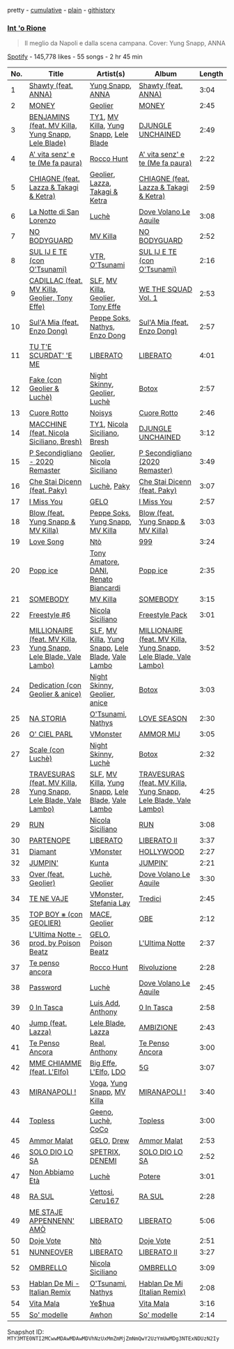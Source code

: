 pretty - [cumulative](/playlists/cumulative/37i9dQZF1DWYrg01Xmlew6.md) - [plain](/playlists/plain/37i9dQZF1DWYrg01Xmlew6) - [githistory](https://github.githistory.xyz/mackorone/spotify-playlist-archive/blob/main/playlists/plain/37i9dQZF1DWYrg01Xmlew6)

### [Int 'o Rione](https://open.spotify.com/playlist/37i9dQZF1DWYrg01Xmlew6)

> Il meglio da Napoli e dalla scena campana\. Cover: Yung Snapp, ANNA

[Spotify](https://open.spotify.com/user/spotify) - 145,778 likes - 55 songs - 2 hr 45 min

| No. | Title | Artist(s) | Album | Length |
|---|---|---|---|---|
| 1 | [Shawty \(feat\. ANNA\)](https://open.spotify.com/track/3VAebI378Ag8dJECkUmT5G) | [Yung Snapp](https://open.spotify.com/artist/4y5lvMadZv6NAv8RgcCRem), [ANNA](https://open.spotify.com/artist/7K80yOTC0Id95gRaOxDG5u) | [Shawty \(feat\. ANNA\)](https://open.spotify.com/album/0wspBxNHGHBkPldJLX0Cjd) | 3:04 |
| 2 | [MONEY](https://open.spotify.com/track/1EOTrGOcrCwTG1nhUnp0dV) | [Geolier](https://open.spotify.com/artist/27LlKWxS3KXW7RRAxN5S8s) | [MONEY](https://open.spotify.com/album/1L3BundfZgLB9db5496I4y) | 2:45 |
| 3 | [BENJAMINS \(feat\. MV Killa, Yung Snapp, Lele Blade\)](https://open.spotify.com/track/5fevLKhPKHtyJOtaL9DF67) | [TY1](https://open.spotify.com/artist/2DWRgncNMnTfwDiKSI0VoP), [MV Killa](https://open.spotify.com/artist/0QqmgpgI0C1DyyDk49vnxY), [Yung Snapp](https://open.spotify.com/artist/4y5lvMadZv6NAv8RgcCRem), [Lele Blade](https://open.spotify.com/artist/3yGA8yyowtKVXgNIXguMfz) | [DJUNGLE UNCHAINED](https://open.spotify.com/album/79Oed24d4hksRxWfyNtZbO) | 2:49 |
| 4 | [A' vita senz' e te \(Me fa paura\)](https://open.spotify.com/track/0aihKoR995mM6IO31vYd3I) | [Rocco Hunt](https://open.spotify.com/artist/0L1f9i3L3fkMNENljDOsjG) | [A' vita senz' e te \(Me fa paura\)](https://open.spotify.com/album/0o862B9nqWJuGpEJwsQIsI) | 2:22 |
| 5 | [CHIAGNE \(feat\. Lazza & Takagi & Ketra\)](https://open.spotify.com/track/36EFgeHW1tOUyMAhZ6cjfD) | [Geolier](https://open.spotify.com/artist/27LlKWxS3KXW7RRAxN5S8s), [Lazza](https://open.spotify.com/artist/0jdNdfi4vAuVi7a6cPDFBM), [Takagi & Ketra](https://open.spotify.com/artist/76UCIJTB0jcJvBaL0CdIqx) | [CHIAGNE \(feat\. Lazza & Takagi & Ketra\)](https://open.spotify.com/album/4sWzb70s3E66veAlTi0hSr) | 2:59 |
| 6 | [La Notte di San Lorenzo](https://open.spotify.com/track/3R3S0yqtESkFwJDpscvKfd) | [Luchè](https://open.spotify.com/artist/3yiEJ9SByXZMXTwaKdVFN4) | [Dove Volano Le Aquile](https://open.spotify.com/album/2fheBMJ0R15riUbISACz2F) | 3:08 |
| 7 | [NO BODYGUARD](https://open.spotify.com/track/6YRgwPft1oLkMnAE42Zsx4) | [MV Killa](https://open.spotify.com/artist/0QqmgpgI0C1DyyDk49vnxY) | [NO BODYGUARD](https://open.spotify.com/album/3tXUkUdnsMkOck4lN5ZX6F) | 2:52 |
| 8 | [SUL IJ E TE \(con O'Tsunami\)](https://open.spotify.com/track/1aICGpPcAWLSD2ids3R3zA) | [VTR](https://open.spotify.com/artist/0FAe1lSd4Zi6wCIHbgGhI1), [O'Tsunami](https://open.spotify.com/artist/2XAfB5zj0qBxMC6Z6hibfm) | [SUL IJ E TE \(con O'Tsunami\)](https://open.spotify.com/album/2LZut9eY8A7xUtI5A0tuvS) | 2:16 |
| 9 | [CADILLAC \(feat\. MV Killa, Geolier, Tony Effe\)](https://open.spotify.com/track/1xp1EsyBT4OAWWd8Gkhl60) | [SLF](https://open.spotify.com/artist/49SLNYRfTi1p9R38NooZKS), [MV Killa](https://open.spotify.com/artist/0QqmgpgI0C1DyyDk49vnxY), [Geolier](https://open.spotify.com/artist/27LlKWxS3KXW7RRAxN5S8s), [Tony Effe](https://open.spotify.com/artist/6CKch2otN4SPznHf9ms5JF) | [WE THE SQUAD Vol\. 1](https://open.spotify.com/album/2QQRt0wNQI4hN0pyFAfqxK) | 2:53 |
| 10 | [Sul'A Mia \(feat\. Enzo Dong\)](https://open.spotify.com/track/0py1kg1y5iSMWFTXPpjZI3) | [Peppe Soks](https://open.spotify.com/artist/2BNVHk103mhpIy5ytlCHTT), [Nathys](https://open.spotify.com/artist/4WEY1EtpUsTc7DkeqABuxf), [Enzo Dong](https://open.spotify.com/artist/7iCdyOeJYk06mKJ6nLrFQ6) | [Sul'A Mia \(feat\. Enzo Dong\)](https://open.spotify.com/album/04Z4Qz5AFiwy0B5li3mmFn) | 2:57 |
| 11 | [TU T'E SCURDAT' 'E ME](https://open.spotify.com/track/1901MP4sFYR617bT4hNcyW) | [LIBERATO](https://open.spotify.com/artist/4X89u81dkCXBSGo8i2DhMW) | [LIBERATO](https://open.spotify.com/album/6nuNEPqjdcumKXE0Nd99Wr) | 4:01 |
| 12 | [Fake \(con Geolier & Luchè\)](https://open.spotify.com/track/0xKBCd6EttVyRv1Sdgo9PX) | [Night Skinny](https://open.spotify.com/artist/2E6AK3UPEGCvjnzuygCh2h), [Geolier](https://open.spotify.com/artist/27LlKWxS3KXW7RRAxN5S8s), [Luchè](https://open.spotify.com/artist/3yiEJ9SByXZMXTwaKdVFN4) | [Botox](https://open.spotify.com/album/1CjtjrWyjx2eT5OejciTVr) | 2:57 |
| 13 | [Cuore Rotto](https://open.spotify.com/track/5qAMsFqClevxs2nuZbReDW) | [Noisys](https://open.spotify.com/artist/6H5GGtS0sPeHTZjS5q70D7) | [Cuore Rotto](https://open.spotify.com/album/5BXkveR4dh0YJpV75rtPNY) | 2:46 |
| 14 | [MACCHINE \(feat\. Nicola Siciliano, Bresh\)](https://open.spotify.com/track/1ibVG0eXe9WlEPPLiwDD2B) | [TY1](https://open.spotify.com/artist/2DWRgncNMnTfwDiKSI0VoP), [Nicola Siciliano](https://open.spotify.com/artist/0q0CTttRdwiuDFmDiN7jAt), [Bresh](https://open.spotify.com/artist/7FeObngbQ0GY3SojNwKdKn) | [DJUNGLE UNCHAINED](https://open.spotify.com/album/79Oed24d4hksRxWfyNtZbO) | 3:12 |
| 15 | [P Secondigliano \- 2020 Remaster](https://open.spotify.com/track/1mnEdOTC5DoUrKjzNrnfCP) | [Geolier](https://open.spotify.com/artist/27LlKWxS3KXW7RRAxN5S8s), [Nicola Siciliano](https://open.spotify.com/artist/0q0CTttRdwiuDFmDiN7jAt) | [P Secondigliano \(2020 Remaster\)](https://open.spotify.com/album/2oaPXxOEcV98TOiHvcKTTq) | 3:49 |
| 16 | [Che Stai Dicenn \(feat\. Paky\)](https://open.spotify.com/track/1gwdAaUlJPkDso1qFgPrdm) | [Luchè](https://open.spotify.com/artist/3yiEJ9SByXZMXTwaKdVFN4), [Paky](https://open.spotify.com/artist/1KQJOTeIMbixtnSWY4sYs2) | [Che Stai Dicenn \(feat\. Paky\)](https://open.spotify.com/album/0cUj7puIeZuZwomUGrJkAY) | 3:07 |
| 17 | [I Miss You](https://open.spotify.com/track/4lgfhjnm922y6kGBAqKhaU) | [GELO](https://open.spotify.com/artist/7s4IAtCfcA31LaTyEHUfjn) | [I Miss You](https://open.spotify.com/album/2jAiCu51wRIF6CcQqgTpkK) | 2:57 |
| 18 | [Blow \(feat\. Yung Snapp & MV Killa\)](https://open.spotify.com/track/5gKTEHncscaUVJOCCuRSed) | [Peppe Soks](https://open.spotify.com/artist/2BNVHk103mhpIy5ytlCHTT), [Yung Snapp](https://open.spotify.com/artist/4y5lvMadZv6NAv8RgcCRem), [MV Killa](https://open.spotify.com/artist/0QqmgpgI0C1DyyDk49vnxY) | [Blow \(feat\. Yung Snapp & MV Killa\)](https://open.spotify.com/album/2IlA92NHGZauM3Q6vkEVXR) | 3:03 |
| 19 | [Love Song](https://open.spotify.com/track/7pVs5d0hPKE2RUruztOEx3) | [Ntò](https://open.spotify.com/artist/6yGn8XOk9ZS6vUFf10sP96) | [999](https://open.spotify.com/album/5VmmhTJMQvJIXdb4pEgynz) | 3:24 |
| 20 | [Popp ice](https://open.spotify.com/track/2S0vyxbeTnlEvCWRsLVfI2) | [Tony Amatore](https://open.spotify.com/artist/0Y0lt6UuYcT4C6uldl4yqm), [DANI](https://open.spotify.com/artist/0AKaGOjJkxnPFYwdK252sp), [Renato Biancardi](https://open.spotify.com/artist/7yZdnHF92fQaJS0a4T9MtF) | [Popp ice](https://open.spotify.com/album/56vxL1JVFKyqGybNEmQgdV) | 2:35 |
| 21 | [SOMEBODY](https://open.spotify.com/track/1z4ijeGJocaJ7Uw0LC8VHw) | [MV Killa](https://open.spotify.com/artist/0QqmgpgI0C1DyyDk49vnxY) | [SOMEBODY](https://open.spotify.com/album/08H4mUl6AWTV51W1bRkPmp) | 3:15 |
| 22 | [Freestyle \#6](https://open.spotify.com/track/3i6eW7nR7Cw9Hiqc1kz4IH) | [Nicola Siciliano](https://open.spotify.com/artist/0q0CTttRdwiuDFmDiN7jAt) | [Freestyle Pack](https://open.spotify.com/album/3TnUcY9yhAJR81udv7RYXS) | 3:01 |
| 23 | [MILLIONAIRE \(feat\. MV Killa, Yung Snapp, Lele Blade, Vale Lambo\)](https://open.spotify.com/track/3EWOOws0Ssrzo3vVFKn5M2) | [SLF](https://open.spotify.com/artist/49SLNYRfTi1p9R38NooZKS), [MV Killa](https://open.spotify.com/artist/0QqmgpgI0C1DyyDk49vnxY), [Yung Snapp](https://open.spotify.com/artist/4y5lvMadZv6NAv8RgcCRem), [Lele Blade](https://open.spotify.com/artist/3yGA8yyowtKVXgNIXguMfz), [Vale Lambo](https://open.spotify.com/artist/26OG4ryQ7oFAbUNAvYCOgn) | [MILLIONAIRE \(feat\. MV Killa, Yung Snapp, Lele Blade, Vale Lambo\)](https://open.spotify.com/album/0AFuYaehOV5NKGPvmxc4t2) | 3:52 |
| 24 | [Dedication \(con Geolier & anice\)](https://open.spotify.com/track/24xrkSLeA7Y6Ypb4ZSXwJ2) | [Night Skinny](https://open.spotify.com/artist/2E6AK3UPEGCvjnzuygCh2h), [Geolier](https://open.spotify.com/artist/27LlKWxS3KXW7RRAxN5S8s), [anice](https://open.spotify.com/artist/0Sf5IqezdIhXjKogXm0Nad) | [Botox](https://open.spotify.com/album/1CjtjrWyjx2eT5OejciTVr) | 3:03 |
| 25 | [NA STORIA](https://open.spotify.com/track/4tMC0vUpZnlYLPPukjy9ud) | [O'Tsunami](https://open.spotify.com/artist/2XAfB5zj0qBxMC6Z6hibfm), [Nathys](https://open.spotify.com/artist/4WEY1EtpUsTc7DkeqABuxf) | [LOVE SEASON](https://open.spotify.com/album/4TAh5dyRd4oTnQDuRzrDPz) | 2:30 |
| 26 | [O' CIEL PARL](https://open.spotify.com/track/7I0YF083HMLrLVhEo3zp8B) | [VMonster](https://open.spotify.com/artist/07c4RH1uGAtmQbhhbprM7a) | [AMMOR MIJ](https://open.spotify.com/album/0QZ00E9iR0fIunn67EqPos) | 3:05 |
| 27 | [Scale \(con Luchè\)](https://open.spotify.com/track/5kaJg74U4GWosPvjOJujXD) | [Night Skinny](https://open.spotify.com/artist/2E6AK3UPEGCvjnzuygCh2h), [Luchè](https://open.spotify.com/artist/3yiEJ9SByXZMXTwaKdVFN4) | [Botox](https://open.spotify.com/album/1CjtjrWyjx2eT5OejciTVr) | 2:32 |
| 28 | [TRAVESURAS \(feat\. MV Killa, Yung Snapp, Lele Blade, Vale Lambo\)](https://open.spotify.com/track/7IrtgihaMKV0DOVcB0TcBG) | [SLF](https://open.spotify.com/artist/49SLNYRfTi1p9R38NooZKS), [MV Killa](https://open.spotify.com/artist/0QqmgpgI0C1DyyDk49vnxY), [Yung Snapp](https://open.spotify.com/artist/4y5lvMadZv6NAv8RgcCRem), [Lele Blade](https://open.spotify.com/artist/3yGA8yyowtKVXgNIXguMfz), [Vale Lambo](https://open.spotify.com/artist/26OG4ryQ7oFAbUNAvYCOgn) | [TRAVESURAS \(feat\. MV Killa, Yung Snapp, Lele Blade, Vale Lambo\)](https://open.spotify.com/album/068WIA490RGoZi1ZObrv9e) | 4:25 |
| 29 | [RUN](https://open.spotify.com/track/4b5wNTRKC0DhtvTFjohhBK) | [Nicola Siciliano](https://open.spotify.com/artist/0q0CTttRdwiuDFmDiN7jAt) | [RUN](https://open.spotify.com/album/6TfVxDaXGqSapRvP7TQETU) | 3:08 |
| 30 | [PARTENOPE](https://open.spotify.com/track/60NC3OqjiISKBYbscb8vW3) | [LIBERATO](https://open.spotify.com/artist/4X89u81dkCXBSGo8i2DhMW) | [LIBERATO II](https://open.spotify.com/album/2C6181H1enBSZDL8kbhUXQ) | 3:37 |
| 31 | [Diamant](https://open.spotify.com/track/2ZXAls3e016vnrv8udcuar) | [VMonster](https://open.spotify.com/artist/07c4RH1uGAtmQbhhbprM7a) | [HOLLYWOOD](https://open.spotify.com/album/32Nb9JBPqfQthAwwBRjizS) | 2:27 |
| 32 | [JUMPIN'](https://open.spotify.com/track/4TWDmtrmkcCMxL4e8CGCoV) | [Kunta](https://open.spotify.com/artist/2yJDUGrAgtX7NyJ1RULAnX) | [JUMPIN'](https://open.spotify.com/album/3yfmPXs58bqVE1dL90uxWe) | 2:21 |
| 33 | [Over \(feat\. Geolier\)](https://open.spotify.com/track/6OeLYmeWpUwT4n4s7cX201) | [Luchè](https://open.spotify.com/artist/3yiEJ9SByXZMXTwaKdVFN4), [Geolier](https://open.spotify.com/artist/27LlKWxS3KXW7RRAxN5S8s) | [Dove Volano Le Aquile](https://open.spotify.com/album/2fheBMJ0R15riUbISACz2F) | 3:30 |
| 34 | [TE NE VAJE](https://open.spotify.com/track/4TVsoRS3ziac6VczSnN8vD) | [VMonster](https://open.spotify.com/artist/07c4RH1uGAtmQbhhbprM7a), [Stefania Lay](https://open.spotify.com/artist/1NNf3Zix93zZ6REk39stcD) | [Tredici](https://open.spotify.com/album/2ZxTZlVQ0eZCeZP6BCTD7O) | 2:45 |
| 35 | [TOP BOY ⨳ \(con GEOLIER\)](https://open.spotify.com/track/6sCcJIxOPP7GIKFGzDnYDu) | [MACE](https://open.spotify.com/artist/7gjqZ8coFZimZDtdk04WP1), [Geolier](https://open.spotify.com/artist/27LlKWxS3KXW7RRAxN5S8s) | [OBE](https://open.spotify.com/album/2oT1W5fYFSfU3fz5Q55HWj) | 2:12 |
| 36 | [L'Ultima Notte \- prod\. by Poison Beatz](https://open.spotify.com/track/1ivHKEnNul3xqXJWbUzZLW) | [GELO](https://open.spotify.com/artist/7s4IAtCfcA31LaTyEHUfjn), [Poison Beatz](https://open.spotify.com/artist/2jnjbAYKylrmBMCFZE0OCK) | [L'Ultima Notte](https://open.spotify.com/album/2wttSCQpsWWeIMpYx7hpis) | 2:37 |
| 37 | [Te penso ancora](https://open.spotify.com/track/3ULxZjqSg06WTPjhurRA1G) | [Rocco Hunt](https://open.spotify.com/artist/0L1f9i3L3fkMNENljDOsjG) | [Rivoluzione](https://open.spotify.com/album/1bFodetEZ0nZP3A7COgZ9x) | 2:28 |
| 38 | [Password](https://open.spotify.com/track/78fu3G69lVmwRdce8RuuYf) | [Luchè](https://open.spotify.com/artist/3yiEJ9SByXZMXTwaKdVFN4) | [Dove Volano Le Aquile](https://open.spotify.com/album/2fheBMJ0R15riUbISACz2F) | 2:45 |
| 39 | [0 In Tasca](https://open.spotify.com/track/6TTX5dhUU8hyyrOADiy1KZ) | [Luis Add](https://open.spotify.com/artist/3oMuALMGNkRZ5OZaktx8s0), [Anthony](https://open.spotify.com/artist/4kAf149Iextkiu3MpCX4ut) | [0 In Tasca](https://open.spotify.com/album/6tZ1DGxKbvpbshXOredaKu) | 2:58 |
| 40 | [Jump \(feat\. Lazza\)](https://open.spotify.com/track/2wqYVzWlHrIkEoI8YgkyOP) | [Lele Blade](https://open.spotify.com/artist/3yGA8yyowtKVXgNIXguMfz), [Lazza](https://open.spotify.com/artist/0jdNdfi4vAuVi7a6cPDFBM) | [AMBIZIONE](https://open.spotify.com/album/4Z1gtHqJwPjN0htfLDqcuV) | 2:43 |
| 41 | [Te Penso Ancora](https://open.spotify.com/track/2jWClpImgGtSoylOGTXqTf) | [Real](https://open.spotify.com/artist/4JodB3xqISZ4oBFtWMFnYu), [Anthony](https://open.spotify.com/artist/4kAf149Iextkiu3MpCX4ut) | [Te Penso Ancora](https://open.spotify.com/album/6kDkPwpcieifz3XQkyjgWC) | 3:00 |
| 42 | [MME CHIAMME \(feat\. L'Elfo\)](https://open.spotify.com/track/205YVtuavBF71s4vkBTiWm) | [Big Effe](https://open.spotify.com/artist/5w0y7r1VtKCnWjnsyM4Inm), [L'Elfo](https://open.spotify.com/artist/3QJjzLwRMgdGoFwzmVodxJ), [LDO](https://open.spotify.com/artist/4HT7gWYrsavCY0rq0pyL3Z) | [5G](https://open.spotify.com/album/21r5Lf33P4f2tC6WdKbU9O) | 3:07 |
| 43 | [MIRANAPOLI !](https://open.spotify.com/track/0uguXoThv1UhkGHHZAsNcq) | [Voga](https://open.spotify.com/artist/6adzJ1E1UUrcSid2CsDZ6i), [Yung Snapp](https://open.spotify.com/artist/4y5lvMadZv6NAv8RgcCRem), [MV Killa](https://open.spotify.com/artist/0QqmgpgI0C1DyyDk49vnxY) | [MIRANAPOLI !](https://open.spotify.com/album/7Lpk370d7OaHa0L3SluvvS) | 3:40 |
| 44 | [Topless](https://open.spotify.com/track/2HjM0ufsJtI0zBBeFIpEog) | [Geeno](https://open.spotify.com/artist/2GyLz0gcl3zDPPql47YWEy), [Luchè](https://open.spotify.com/artist/3yiEJ9SByXZMXTwaKdVFN4), [CoCo](https://open.spotify.com/artist/5FEh6KHK99CyLXp3qFvZFM) | [Topless](https://open.spotify.com/album/6Vy5xxdBNkTyOC9fXVHV5X) | 3:00 |
| 45 | [Ammor Malat](https://open.spotify.com/track/10B0i3T2S9gyKWGgA80zd4) | [GELO](https://open.spotify.com/artist/7s4IAtCfcA31LaTyEHUfjn), [Drew](https://open.spotify.com/artist/63AMqq6suxV7uvDizOFweZ) | [Ammor Malat](https://open.spotify.com/album/0pLAW1kmhZ5qiaYLy7e7Fe) | 2:53 |
| 46 | [SOLO DIO LO SA](https://open.spotify.com/track/1jFTMHOOwSOiudL8UstPsz) | [SPETRIX](https://open.spotify.com/artist/5TfIVdYlqjs9RmC4vyAesM), [DENEMI](https://open.spotify.com/artist/5wQUqEJMbi2INC969TwMXt) | [SOLO DIO LO SA](https://open.spotify.com/album/3fBB5HuMhSYWZxrAhv2IxE) | 2:52 |
| 47 | [Non Abbiamo Età](https://open.spotify.com/track/0NwuXciw6eQc4edjwSBnV3) | [Luchè](https://open.spotify.com/artist/3yiEJ9SByXZMXTwaKdVFN4) | [Potere](https://open.spotify.com/album/2PjyVGPJwYRg9GbNXlicKM) | 3:01 |
| 48 | [RA SUL](https://open.spotify.com/track/0pwcRVxksO8iEAXjWsTd71) | [Vettosi](https://open.spotify.com/artist/0GaXpJSu3Ka0RPEVa35VPg), [Ceru167](https://open.spotify.com/artist/3XpabuerK4UATrLQKdE8S3) | [RA SUL](https://open.spotify.com/album/1ACfQpoG9EyNkg5yt8VyFD) | 2:28 |
| 49 | [ME STAJE APPENNENN' AMÒ](https://open.spotify.com/track/6ZeuLKwFxg10M4DhJPBjNm) | [LIBERATO](https://open.spotify.com/artist/4X89u81dkCXBSGo8i2DhMW) | [LIBERATO](https://open.spotify.com/album/6nuNEPqjdcumKXE0Nd99Wr) | 5:06 |
| 50 | [Doje Vote](https://open.spotify.com/track/6PupByuUnrfNgW1XowhNe7) | [Ntò](https://open.spotify.com/artist/6yGn8XOk9ZS6vUFf10sP96) | [Doje Vote](https://open.spotify.com/album/2cgmzVomHZo5fH1A1O2WIW) | 2:51 |
| 51 | [NUNNEOVER](https://open.spotify.com/track/2zS0OYlDeXF6iNLougbIFL) | [LIBERATO](https://open.spotify.com/artist/4X89u81dkCXBSGo8i2DhMW) | [LIBERATO II](https://open.spotify.com/album/2C6181H1enBSZDL8kbhUXQ) | 3:27 |
| 52 | [OMBRELLO](https://open.spotify.com/track/7yxJ1UAV4FrpGsOiQrp1WV) | [Nicola Siciliano](https://open.spotify.com/artist/0q0CTttRdwiuDFmDiN7jAt) | [OMBRELLO](https://open.spotify.com/album/4lsRAH0c7Bi7mFSRReZQMk) | 3:09 |
| 53 | [Hablan De Mi \- Italian Remix](https://open.spotify.com/track/0UZKdNZkW6s9b2iesaTPYD) | [O'Tsunami](https://open.spotify.com/artist/2XAfB5zj0qBxMC6Z6hibfm), [Nathys](https://open.spotify.com/artist/4WEY1EtpUsTc7DkeqABuxf) | [Hablan De Mi \(Italian Remix\)](https://open.spotify.com/album/0aQXInlM4AiI6fBMUZcaJh) | 2:08 |
| 54 | [Vita Mala](https://open.spotify.com/track/5NxBsDKGOv6ebjuVYoqqkv) | [Ye$hua](https://open.spotify.com/artist/4w6gswqkpl74hoxgvne66c) | [Vita Mala](https://open.spotify.com/album/4pNRTiRNThpQ4gGIfOMsQC) | 3:16 |
| 55 | [So' modelle](https://open.spotify.com/track/0LkhmgypJYiRMU6NC3lrAl) | [Awhon](https://open.spotify.com/artist/2dftGrrSw0rHzZOizviG0G) | [So' modelle](https://open.spotify.com/album/2UBHfDmK9TKkdeblSJFhYQ) | 2:14 |

Snapshot ID: `MTY3MTE0NTI2MCwwMDAwMDAwMDVhNzUxMmZmMjZmNmQwY2UzYmUwMDg3NTExNDUzN2Iy`
